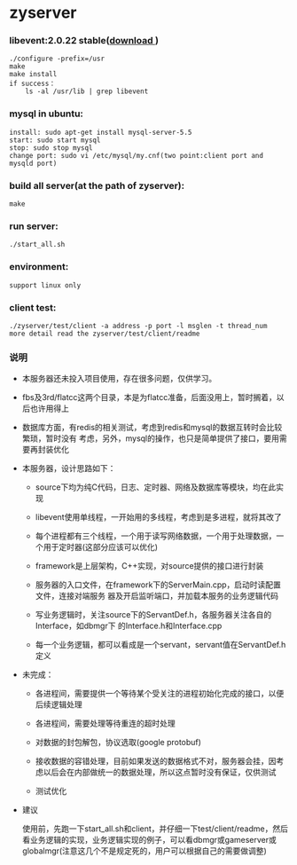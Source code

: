 # zyserver

### libevent:2.0.22 stable([download ](http://libevent.org/))
	./configure -prefix=/usr
	make
	make install
	if success：
		ls -al /usr/lib | grep libevent

### mysql in ubuntu:
	install: sudo apt-get install mysql-server-5.5
	start: sudo start mysql
	stop: sudo stop mysql
	change port: sudo vi /etc/mysql/my.cnf(two point:client port and mysqld port)

### build all server(at the path of zyserver):
	make

### run server:
	./start_all.sh

### environment:
	support linux only

### client test: 
	./zyserver/test/client -a address -p port -l msglen -t thread_num
	more detail read the zyserver/test/client/readme

### 说明
- 本服务器还未投入项目使用，存在很多问题，仅供学习。

- fbs及3rd/flatcc这两个目录，本是为flatcc准备，后面没用上，暂时搁着，以后也许用得上

- 数据库方面，有redis的相关测试，考虑到redis和mysql的数据互转时会比较繁琐，暂时没有
	   考虑，另外，mysql的操作，也只是简单提供了接口，要用需要再封装优化
	
- 本服务器，设计思路如下：
	- source下均为纯C代码，日志、定时器、网络及数据库等模块，均在此实现
	
	- libevent使用单线程，一开始用的多线程，考虑到是多进程，就将其改了
	
	- 每个进程都有三个线程，一个用于读写网络数据，一个用于处理数据，一个用于定时器(这部分应该可以优化)
	
	- framework是上层架构，C++实现，对source提供的接口进行封装
	
	- 服务器的入口文件，在framework下的ServerMain.cpp，启动时读配置文件，连接对端服务
	  	  器及开启监听端口，并加载本服务的业务逻辑代码
	
	- 写业务逻辑时，关注source下的ServantDef.h，各服务器关注各自的Interface，如dbmgr下
	  	  的Interface.h和Interface.cpp
	
	- 每一个业务逻辑，都可以看成是一个servant，servant值在ServantDef.h定义
	
- 未完成：

   - 各进程间，需要提供一个等待某个受关注的进程初始化完成的接口，以便后续逻辑处理

   - 各进程间，需要处理等待重连的超时处理

   - 对数据的封包解包，协议选取(google protobuf)

   - 接收数据的容错处理，目前如果发送的数据格式不对，服务器会挂，因考虑以后会在内部做统一的数据处理，所以这点暂时没有保证，仅供测试

   - 测试优化

- 建议

  使用前，先跑一下start_all.sh和client，并仔细一下test/client/readme，然后看业务逻辑的实现，业务逻辑实现的例子，可以看dbmgr或gameserver或globalmgr(注意这几个不是规定死的，用户可以根据自己的需要做调整)

